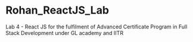 # Rohan_ReactJS_Lab
Lab 4 - React JS for the fulfilment of Advanced Certificate Program in Full Stack Development under GL academy and IITR
